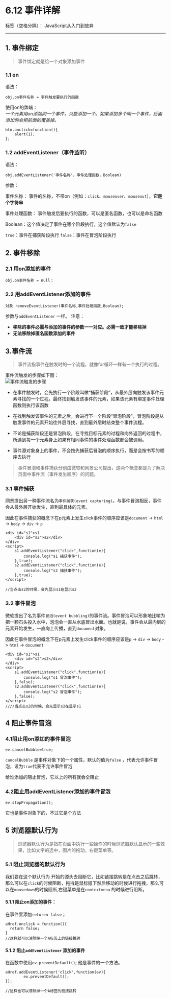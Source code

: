 ﻿# 6.12 事件详解

标签（空格分隔）： JavaScript从入门到放弃

---

## 1. 事件绑定
>事件绑定就是给一个对象添加事件  

### 1.1 on
语法：  
```
obj.on事件名称 = 事件触发要执行的函数
```  
使用on的弊端：  
*一个元素用on添加同一个事件，只能添加一个。如果添加多个同一个事件，后面添加的会把前面的覆盖掉。*    
```
btn.onclick=function(){
	alert(1);
};
```  

### 1.2 addEventListener（事件监听）
语法：  
```
obj.addEventListener('事件名称'，事件处理函数，Boolean)
```
参数：  

事件名称：  事件的名称，不带on（例如：`click`、`mouseover`、`mouseout`），**它是个字符串**  

事件处理函数：  事件触发后要执行的函数，可以是匿名函数，也可以是命名函数  

Boolean：这个值决定了事件在哪个阶段执行，这个值默认为`false`

`true`：事件在捕获阶段执行
`false`：事件在冒泡阶段执行
## 2. 事件移除  
### 2.1 用on添加的事件
```
obj.on事件名称 = null；
```
### 2.2 用addEventListener添加的事件
```
对象.removeEventListener(事件名称,事件处理函数,Boolean);
```
参数与`addEventListener` 一样。
注意：

 - **移除的事件必需与添加的事件的参数一一对应。必需一致才能移除掉** 
 - **无法移除掉匿名函数添加的事件**  

## 3.事件流
>事件流指事件在触发时的一个流程，就像for循环一样有一个执行的过程。    

事件流触发的步骤如下图：  
![事件流触发的步骤]( http://images.cnblogs.com/cnblogs_com/blackwood/416364/o_eventpic.jpg)  

 - 在事件触发时，会先执行一个阶段叫做“捕获阶段”，从最外层向触发该事件元素寻找的一个过程。最终找到触发该事件的元素，如果该元素有绑定事件处理函数则执行该函数 

 - 在找到触发该事件的元素之后，会进行下一个阶段“冒泡阶段”，冒泡阶段是从触发事件的元素开始往外层寻找，直到最外层时结束整个事件流程。  

 - 不论是捕获阶段还是冒泡阶段，在寻找目标元素的过程和向外返回的过程中，所遇到每一个元素身上如果有相同事件的事件处理函数都会被调用。   


 - 事件源对象身上的事件，不会按先捕获后冒泡的顺序执行，而是会按书写的顺序去执行
  
>事件冒泡和事件捕获分别由微软和网景公司提出，这两个概念都是为了解决页面中事件流（事件发生顺序）的问题。  

### 3.1 事件捕获  
网景提出另一种事件流名为`事件捕获(event capturing)`。与事件冒泡相反，事件会从最外层开始发生，直到最具体的元素。

因此在事件捕获的概念下在p元素上发生click事件的顺序应该是`document` -> `html` -> `body` -> `div` -> `p`

```
<div id="s1">s1
    <div id="s2">s2</div>
</div>
<script>
    s1.addEventListener("click",function(e){
        console.log("s1 捕获事件");
    },true);
    s2.addEventListener("click",function(e){
        console.log("s2 捕获事件");
    },true);
</script>

//当点击s2的时候，会先显示s1在显示s2
```

### 3.2 事件冒泡  
微软提出了名为事件`冒泡(event bubbling)`的事件流。事件冒泡可以形象地比喻为把一颗石头投入水中，泡泡会一直从水底冒出水面。也就是说，事件会从最内层的元素开始发生，一直向上传播，直到`document`对象。

因此在事件冒泡的概念下在p元素上发生click事件的顺序应该是`p` -> `div` -> `body` -> `html` -> `document`  
```
<div id="s1">s1
    <div id="s2">s2</div>
</div>
<script>
    s1.addEventListener("click",function(e){
        console.log("s1 冒泡事件");
    },false);
    s2.addEventListener("click",function(e){
        console.log("s2 冒泡事件");
    },false);
</script>
////当点击s2的时候，会先显示s2在显示s1
```
## 4 阻止事件冒泡  
### 4.1阻止用on添加的事件冒泡
```
ev.cancelBubble=true;
```
`cancelBubble` 是事件对象下的一个属性，默认的值为`false` ，代表允许事件冒泡，设为`true`代表不允许事件冒泡

给谁添加的阻止冒泡，它以上的所有就会全阻止

### 4.2阻止用addEventListener添加的事件冒泡
```
ev.stopPropagation();
```
它也是事件对象下的，不过它是个方法

## 5 浏览器默认行为
>浏览器默认行为是指在页面中执行一些操作的时候浏览器默认显示的一些效果，比如文字的选中，图片的拖动，右键菜单等。  

### 5.1 阻止浏览器的默认行为 
我们要在这个默认行为 开始的源头去阻断它，比如链接跳转是在点击之后跳转，那么可以在`click`的时候阻断，拖拽是鼠标摁下然后移动的时候进行拖拽，那么可以在`mousedown`的时候阻断,右键菜单是在`contextmenu` 的时候进行阻断。
#### 5.1.1 阻止on添加的事件：  

在事件里添加`returen false`； 

```
aHref.onclick = function(){
  return false;
}
//这样就可以清除掉一个A标签上的链接跳转
```

#### 5.1.2 阻止`addEventListener` 添加的事件  

在函数中使用`ev.preventDefault()`;
他是事件的一个方法。
```
aHref.addEventListener('click',function(ev){
		ev.preventDefault();
});

//这样也可以清除掉一个A标签的链接跳转
```
